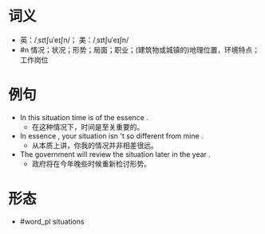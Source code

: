 # 词义
- 英：/ˌsɪtʃuˈeɪʃn/； 美：/ˌsɪtʃuˈeɪʃn/
- #n 情况；状况；形势；局面；职业；(建筑物或城镇的)地理位置，环境特点；工作岗位
# 例句
- In this situation time is of the essence .
	- 在这种情况下，时间是至关重要的。
- In essence , your situation isn 't so different from mine .
	- 从本质上讲，你我的情况并非相差很远。
- The government will review the situation later in the year .
	- 政府将在今年晚些时候重新检讨形势。
# 形态
- #word_pl situations
